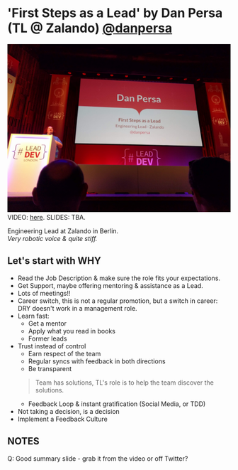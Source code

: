 # 'First Steps as a Lead' by Dan Persa (TL @ Zalando) [@danpersa](https://twitter.com/danpersa)

![Dan Persa](img/02_DanPersa.jpg "Dan Persa intro")
VIDEO: [here](https://www.youtube.com/watch?v=XyMy4BKqnmE&list=PLBzScQzZ83I_VX8zgmLqIfma_kJs3RRmu&index=21&t=0s). SLIDES: TBA.

Engineering Lead at Zalando in Berlin. \
_Very robotic voice & quite stiff._

## Let's start with WHY

- Read the Job Description & make sure the role fits your expectations.
- Get Support, maybe offering mentoring & assistance as a Lead.
- Lots of meetings!!
- Career switch, this is not a regular promotion, but a switch in career: DRY doesn't work in a management role.
- Learn fast:
  - Get a mentor
  - Apply what you read in books
  - Former leads
- Trust instead of control
  - Earn respect of the team
  - Regular syncs with feedback in both directions
  - Be transparent
  > Team has solutions, TL's role is to help the team discover the solutions.
  - Feedback Loop & instant gratification (Social Media, or TDD)
- Not taking a decision, is a decision
- Implement a Feedback Culture

## NOTES

Q: Good summary slide - grab it from the video or off Twitter?